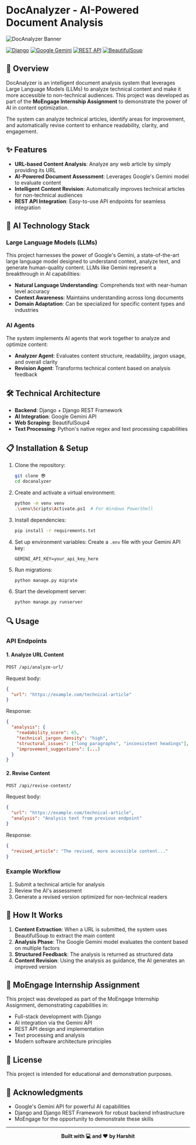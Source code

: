 # DocAnalyzer - AI-Powered Document Analysis

![DocAnalyzer Banner](https://img.shields.io/badge/DocAnalyzer-AI%20Document%20Analysis-blue?style=for-the-badge)

[![Django](https://img.shields.io/badge/Django-092E20?style=flat-square&logo=django&logoColor=white)](https://www.djangoproject.com/)
[![Google Gemini](https://img.shields.io/badge/Google%20Gemini-4285F4?style=flat-square&logo=google&logoColor=white)](https://ai.google.dev/)
[![REST API](https://img.shields.io/badge/REST%20API-005571?style=flat-square&logo=fastapi&logoColor=white)](https://www.django-rest-framework.org/)
[![BeautifulSoup](https://img.shields.io/badge/BeautifulSoup-43853D?style=flat-square&logo=python&logoColor=white)](https://www.crummy.com/software/BeautifulSoup/)

## 🚀 Overview

DocAnalyzer is an intelligent document analysis system that leverages Large Language Models (LLMs) to analyze technical content and make it more accessible to non-technical audiences. This project was developed as part of the **MoEngage Internship Assignment** to demonstrate the power of AI in content optimization.

The system can analyze technical articles, identify areas for improvement, and automatically revise content to enhance readability, clarity, and engagement.

## ✨ Features

- **URL-based Content Analysis**: Analyze any web article by simply providing its URL
- **AI-Powered Document Assessment**: Leverages Google's Gemini model to evaluate content
- **Intelligent Content Revision**: Automatically improves technical articles for non-technical audiences
- **REST API Integration**: Easy-to-use API endpoints for seamless integration

## 🧠 AI Technology Stack

### Large Language Models (LLMs)

This project harnesses the power of Google's Gemini, a state-of-the-art large language model designed to understand context, analyze text, and generate human-quality content. LLMs like Gemini represent a breakthrough in AI capabilities:

- **Natural Language Understanding**: Comprehends text with near-human level accuracy
- **Context Awareness**: Maintains understanding across long documents
- **Domain Adaptation**: Can be specialized for specific content types and industries

### AI Agents

The system implements AI agents that work together to analyze and optimize content:

- **Analyzer Agent**: Evaluates content structure, readability, jargon usage, and overall clarity
- **Revision Agent**: Transforms technical content based on analysis feedback

## 🛠️ Technical Architecture

- **Backend**: Django + Django REST Framework
- **AI Integration**: Google Gemini API
- **Web Scraping**: BeautifulSoup4
- **Text Processing**: Python's native regex and text processing capabilities

## 📋 Installation & Setup

1. Clone the repository:
   ```bash
   git clone 😎
   cd docanalyzer
   ```

2. Create and activate a virtual environment:
   ```bash
   python -m venv venv
   .\venv\Scripts\Activate.ps1  # For Windows PowerShell
   ```

3. Install dependencies:
   ```bash
   pip install -r requirements.txt
   ```

4. Set up environment variables:
   Create a `.env` file with your Gemini API key:
   ```
   GEMINI_API_KEY=your_api_key_here
   ```

5. Run migrations:
   ```bash
   python manage.py migrate
   ```

6. Start the development server:
   ```bash
   python manage.py runserver
   ```

## 🔍 Usage

### API Endpoints

#### 1. Analyze URL Content
```bash
POST /api/analyze-url/
```
Request body:
```json
{
  "url": "https://example.com/technical-article"
}
```
Response:
```json
{
  "analysis": {
    "readability_score": 65,
    "technical_jargon_density": "high",
    "structural_issues": ["long paragraphs", "inconsistent headings"],
    "improvement_suggestions": [...]
  }
}
```

#### 2. Revise Content
```bash
POST /api/revise-content/
```
Request body:
```json
{
  "url": "https://example.com/technical-article",
  "analysis": "Analysis text from previous endpoint"
}
```
Response:
```json
{
  "revised_article": "The revised, more accessible content..."
}
```

### Example Workflow

1. Submit a technical article for analysis
2. Review the AI's assessment
3. Generate a revised version optimized for non-technical readers

## 🔄 How It Works

1. **Content Extraction**: When a URL is submitted, the system uses BeautifulSoup to extract the main content
2. **Analysis Phase**: The Google Gemini model evaluates the content based on multiple factors
3. **Structured Feedback**: The analysis is returned as structured data
4. **Content Revision**: Using the analysis as guidance, the AI generates an improved version

## 🌟 MoEngage Internship Assignment

This project was developed as part of the MoEngage Internship Assignment, demonstrating capabilities in:

- Full-stack development with Django
- AI integration via the Gemini API
- REST API design and implementation
- Text processing and analysis
- Modern software architecture principles

## 📝 License

This project is intended for educational and demonstration purposes.

## 🙏 Acknowledgments

- Google's Gemini API for powerful AI capabilities
- Django and Django REST Framework for robust backend infrastructure
- MoEngage for the opportunity to demonstrate these skills

---

<div align="center">
  <strong>Built with 💻 and ❤️ by Harshit</strong>
</div>
